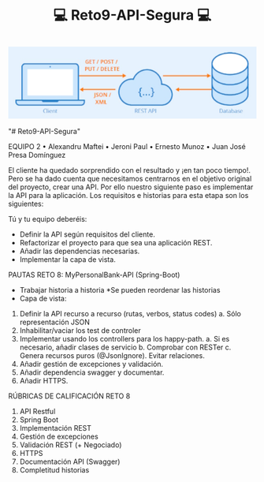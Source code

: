 # <h1 align="center">💻 Reto9-API-Segura 💻</h1>

<!-- PROJECT LOGO -->
<br />
<div align="center">
  <a href="https://github.com/Juan-JosePresaDominguez/Reto8-MyPersonalBank-API">
    <img src="MyPersonalBankAPI/docs/API REST.png" alt="Logo">
  </a>
  <!-- <h3 align="center">API REST</h3> -->
</div>

"# Reto9-API-Segura" 

EQUIPO 2
• Alexandru Maftei
• Jeroni Paul
• Ernesto Munoz
• Juan José Presa Domínguez

El cliente ha quedado sorprendido con el resultado y ¡en tan poco tiempo!. Pero se ha dado cuenta que necesitamos centrarnos en el objetivo original del proyecto, crear una API.
Por ello nuestro siguiente paso es implementar la API para la aplicación.
Los requisitos e historias para esta etapa son los siguientes:

Tú y tu equipo deberéis:
- Definir la API según requisitos del cliente.
- Refactorizar el proyecto para que sea una aplicación REST.
- Añadir las dependencias necesarias.
- Implementar la capa de vista.

PAUTAS RETO 8: MyPersonalBank-API (Spring-Boot)
- Trabajar historia a historia
*Se pueden reordenar las historias
- Capa de vista:
1. Definir la API recurso a recurso (rutas, verbos, status codes)
	a. Sólo representación JSON
2. Inhabilitar/vaciar los test de controler
3. Implementar usando los controllers para los happy-path.
	a. Si es necesario, añadir clases de servicio
	b. Comprobar con RESTer
	c. Genera recursos puros (@JsonIgnore). Evitar relaciones.
4. Añadir gestión de excepciones y validación.
5. Añadir dependencia swagger y documentar.
6. Añadir HTTPS.

RÚBRICAS DE CALIFICACIÓN RETO 8
1. API Restful
2. Spring Boot
3. Implementación REST
4. Gestión de excepciones
5. Validación REST (+ Negociado)
6. HTTPS
7. Documentación API (Swagger)
8. Completitud historias
